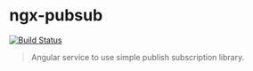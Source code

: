 # ngx-pubsub
[![Build Status](https://travis-ci.org/diegochavez/ngx-pubsub.svg?branch=master)](https://travis-ci.org/diegochavez/ngx-pubsub)
>Angular service to use simple publish subscription library.


